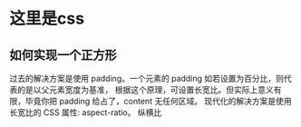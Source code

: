 # 这里是css

## 如何实现一个正方形

过去的解决方案是使用 padding。一个元素的 padding 如若设置为百分比，则代表的是以父元素宽度为基准，
根据这个原理，可设置长宽比。但实际上意义有限，毕竟你把 padding 给占了，content 无任何区域。
现代化的解决方案是使用长宽比的 CSS 属性: aspect-ratio。 纵横比